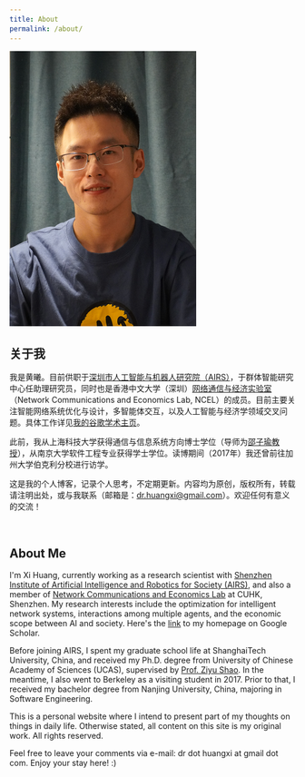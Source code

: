 ```yaml
---
title: About
permalink: /about/
---
```


![It's me.](/images/me.png)

## 关于我

我是黄曦。目前供职于[深圳市人工智能与机器人研究院（AIRS）](https://airs.cuhk.edu.cn)，于群体智能研究中心任助理研究员，同时也是香港中文大学（深圳）[网络通信与经济实验室](https://ncel.cuhk.edu.cn)（Network Communications and Economics Lab, NCEL）的成员。目前主要关注智能网络系统优化与设计，多智能体交互，以及人工智能与经济学领域交叉问题。具体工作详见[我的谷歌学术主页](https://scholar.google.com/citations?user=_BRMr6cAAAAJ)。

此前，我从上海科技大学获得通信与信息系统方向博士学位（导师为[邵子瑜教授](https://faculty.sist.shanghaitech.edu.cn/faculty/shaozy/home.html)），从南京大学软件工程专业获得学士学位。读博期间（2017年）我还曾前往加州大学伯克利分校进行访学。

这是我的个人博客，记录个人思考，不定期更新。内容均为原创，版权所有，转载请注明出处，或与我联系（邮箱是：dr.huangxi@gmail.com）。欢迎任何有意义的交流！ 

<br>


## About Me

I'm Xi Huang, currently working as a research scientist with [Shenzhen Institute of Artificial Intelligence and Robotics for Society (AIRS)](https://airs.cuhk.edu.cn), and also a member of [Network Communications and Economics Lab](https://ncel.cuhk.edu.cn) at CUHK, Shenzhen. My research interests include the optimization for intelligent network systems, interactions among multiple agents, and the economic scope between AI and society. Here's the [link](https://scholar.google.com/citations?user=_BRMr6cAAAAJ) to my homepage on Google Scholar.  

Before joining AIRS, I spent my graduate school life at ShanghaiTech University, China, and received my Ph.D. degree from University of Chinese Academy of Sciences (UCAS), supervised by [Prof. Ziyu Shao](https://faculty.sist.shanghaitech.edu.cn/faculty/shaozy/home.html). In the meantime, I also went to Berkeley as a visiting student in 2017. Prior to that, I received my bachelor degree from Nanjing University, China, majoring in Software Engineering. 

This is a personal website where I intend to present part of my thoughts on things in daily life. Otherwise stated, all content on this site is my original work. All rights reserved. 

Feel free to leave your comments via e-mail: dr dot huangxi at gmail dot com. Enjoy your stay here! :)


<script>
    (function(){
        var elems = document.getElementsByClassName("view");
        elems[elems.length-1].remove();
    })();
</script>